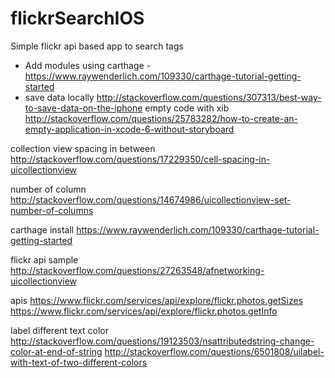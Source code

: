 # flickrSearchIOS
Simple flickr api based app to search tags
 - Add modules using carthage - https://www.raywenderlich.com/109330/carthage-tutorial-getting-started
 - save data locally  http://stackoverflow.com/questions/307313/best-way-to-save-data-on-the-iphone
empty code with xib http://stackoverflow.com/questions/25783282/how-to-create-an-empty-application-in-xcode-6-without-storyboard

collection view spacing in between 
http://stackoverflow.com/questions/17229350/cell-spacing-in-uicollectionview

number of column http://stackoverflow.com/questions/14674986/uicollectionview-set-number-of-columns

carthage install https://www.raywenderlich.com/109330/carthage-tutorial-getting-started

flickr api sample  http://stackoverflow.com/questions/27263548/afnetworking-uicollectionview


apis https://www.flickr.com/services/api/explore/flickr.photos.getSizes
https://www.flickr.com/services/api/explore/flickr.photos.getInfo

label different text color http://stackoverflow.com/questions/19123503/nsattributedstring-change-color-at-end-of-string
http://stackoverflow.com/questions/6501808/uilabel-with-text-of-two-different-colors

